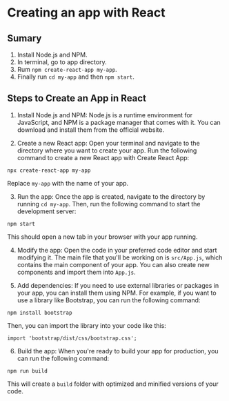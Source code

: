 # Creating an app with React

## Sumary

1. Install Node.js and NPM.
2. In terminal, go to app directory.
3. Rum `npm create-react-app my-app`.
4. Finally run `cd my-app` and then `npm start`.

## Steps to Create an App in React

1. Install Node.js and NPM: Node.js is a runtime environment for JavaScript, and NPM is a package manager that comes with it. You can download and install them from the official website.

2. Create a new React app: Open your terminal and navigate to the directory where you want to create your app. Run the following command to create a new React app with Create React App:

```
npx create-react-app my-app
```

Replace `my-app` with the name of your app.

3. Run the app: Once the app is created, navigate to the directory by running `cd my-app`. Then, run the following command to start the development server:

```
npm start
```

This should open a new tab in your browser with your app running.

4. Modify the app: Open the code in your preferred code editor and start modifying it. The main file that you'll be working on is `src/App.js`, which contains the main component of your app. You can also create new components and import them into `App.js`.

5. Add dependencies: If you need to use external libraries or packages in your app, you can install them using NPM. For example, if you want to use a library like Bootstrap, you can run the following command:

```
npm install bootstrap
```

Then, you can import the library into your code like this:

```
import 'bootstrap/dist/css/bootstrap.css';
```

6. Build the app: When you're ready to build your app for production, you can run the following command:

```
npm run build
```

This will create a `build` folder with optimized and minified versions of your code.